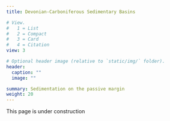```yaml
---
title: Devonian-Carboniferous Sedimentary Basins

# View.
#   1 = List
#   2 = Compact
#   3 = Card
#   4 = Citation
view: 3

# Optional header image (relative to `static/img/` folder).
header:
  caption: ""
  image: ""

summary: Sedimentation on the passive margin
weight: 20
---
```

This page is under construction
